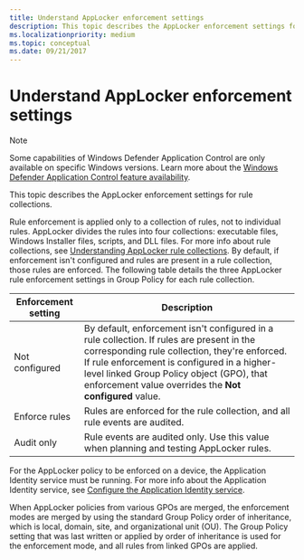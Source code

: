 ```yaml
---
title: Understand AppLocker enforcement settings
description: This topic describes the AppLocker enforcement settings for rule collections.
ms.localizationpriority: medium
ms.topic: conceptual
ms.date: 09/21/2017
---
```


# Understand AppLocker enforcement settings

>[!NOTE]
>Some capabilities of Windows Defender Application Control are only available on specific Windows versions. Learn more about the [Windows Defender Application Control feature availability](/windows/security/threat-protection/windows-defender-application-control/feature-availability).

This topic describes the AppLocker enforcement settings for rule collections.

Rule enforcement is applied only to a collection of rules, not to individual rules. AppLocker divides the rules into four collections: executable files, Windows Installer files, scripts, and DLL files. For more info about rule collections, see [Understanding AppLocker rule collections](understanding-applocker-rule-collections.md). By default, if enforcement isn't configured and rules are present in a rule collection, those rules are enforced. The following table details the three AppLocker rule enforcement settings in Group Policy for each rule collection.

| Enforcement setting | Description |
| - | - |
| Not configured | By default, enforcement isn't configured in a rule collection. If rules are present in the corresponding rule collection, they're enforced. If rule enforcement is configured in a higher-level linked Group Policy object (GPO), that enforcement value overrides the **Not configured** value.| 
| Enforce rules | Rules are enforced for the rule collection, and all rule events are audited.| 
| Audit only | Rule events are audited only. Use this value when planning and testing AppLocker rules.| 
 
For the AppLocker policy to be enforced on a device, the Application Identity service must be running. For more info about the Application Identity service, see [Configure the Application Identity service](configure-the-application-identity-service.md).

When AppLocker policies from various GPOs are merged, the enforcement modes are merged by using the standard Group Policy order of inheritance, which is local, domain, site, and organizational unit (OU). The Group Policy setting that was last written or applied by order of inheritance is used for the enforcement mode, and all rules from linked GPOs are applied.
